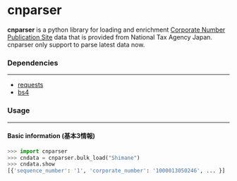 # cnparser
**cnparser** is a python library for loading and enrichment [Corporate Number Publication Site](https://www.houjin-bangou.nta.go.jp/en/) data that is provided from National Tax Agency Japan. cnparser only support to parse latest data now.   
  
### Dependencies
----------------------
- [requests](https://docs.python-requests.org/en/latest/)  
- [bs4](https://www.crummy.com/software/BeautifulSoup/bs4/doc/#)  
  
### Usage
----------------------
#### Basic information (基本3情報)
```python
>>> import cnparser
>>> cndata = cnparser.bulk_load("Shimane")
>>> cndata.show
[{'sequence_number': '1', 'corporate_number': '1000013050246', ... }]
```